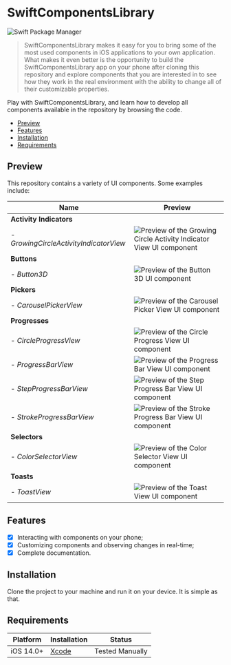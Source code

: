 # SwiftComponentsLibrary
![Swift Package Manager](https://img.shields.io/badge/Swift-v.5.7-orange)

> SwiftComponentsLibrary makes it easy for you to bring some of the most used components in iOS applications to your own application. What makes it even better is the opportunity to build the SwiftComponentsLibrary app on your phone after cloning this repository and explore components that you are interested in to see how they work in the real environment with the ability to change all of their customizable properties.

Play with SwiftComponentsLibrary, and learn how to develop all components available in the repository by browsing the code.

- [Preview](#Preview)
- [Features](#features)
- [Installation](#installation)
- [Requirements](#requirements)

## Preview

This repository contains a variety of UI components. Some examples include:

| Name | Preview |
| ------------ | ------------ |
| **Activity Indicators** |
| - *GrowingCircleActivityIndicatorView* | ![Preview of the Growing Circle Activity Indicator View UI component](https://user-images.githubusercontent.com/66562134/233853658-360743ec-1339-4ec0-bee7-076121c166cc.gif) |
| **Buttons** |
| - *Button3D* | ![Preview of the Button 3D UI component](https://user-images.githubusercontent.com/66562134/233854090-2eef839b-9511-4eba-beaf-77a2312fe13e.gif) |
| **Pickers** |
| - *CarouselPickerView* | ![Preview of the Carousel Picker View UI component](https://user-images.githubusercontent.com/66562134/233855007-ae3bfcd5-d7e0-4093-b110-a016e5f0f5f1.gif) |
| **Progresses** |
| - *CircleProgressView* | ![Preview of the Circle Progress View UI component](https://user-images.githubusercontent.com/66562134/233855025-ee2d4ce3-8127-44ff-bee0-e5c1fe605abc.gif) |
| - *ProgressBarView* | ![Preview of the Progress Bar View UI component](https://user-images.githubusercontent.com/66562134/233855046-826573fa-5876-4261-a533-281fac6fd49c.gif) |
| - *StepProgressBarView* | ![Preview of the Step Progress Bar View UI component](https://user-images.githubusercontent.com/66562134/233855088-0ce18079-2a5d-400b-9dbd-b380bdd8b7a7.gif) |
| - *StrokeProgressBarView* | ![Preview of the Stroke Progress Bar View UI component](https://user-images.githubusercontent.com/66562134/233855097-2fec5103-fc85-441a-b847-b97d8476586d.gif) |
| **Selectors** |
| - *ColorSelectorView* | ![Preview of the Color Selector View UI component](https://user-images.githubusercontent.com/66562134/233855121-e380e3e9-948d-4f58-9790-a3f8d4257b3e.gif) |
| **Toasts** |
| - *ToastView* | ![Preview of the Toast View UI component](https://user-images.githubusercontent.com/66562134/233855145-f7bf5041-08f5-46ca-8820-a06495c71da0.gif) |

## Features

- [x] Interacting with components on your phone;
- [x] Customizing components and observing changes in real-time;
- [x] Complete documentation.

## Installation

Clone the project to your machine and run it on your device. It is simple as that.

## Requirements

| Platform | Installation | Status |
| --- | --- | --- |
| iOS 14.0+ | [Xcode](#Xcode) | Tested Manually |
